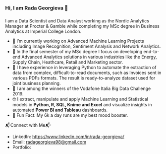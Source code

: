 ### Hi, I am Rada Georgieva 👋

### 
I am a Data Scientist and Data Analyst working as the Nordic Analytics Manager at Procter & Gamble while completing my MSc degree in Business Analytics at Imperial College London.

- 🔭 I’m currently working on Advanced Machine Learning Projects including Image Recognition, Sentiment Analysis and Network Analytics.
- 🌱 In the final semester of my MSc degree I focus on developing end-to-end Advanced Analytics solutions in various industries like the Energy, Supply Chain, Heathcare, Retail and Marketing sector.
- 📝 I have experience in leveraging Python to automate the extraction of data from complex, difficult-to-read documents, such as Invoices sent in various PDFs formats. The result is ready-to-analyze dataset used for joint business planning.
- 🥇 I am among the winners of the Vodafone Italia Big Data Challenge 2019.
- 🤓 I extract, manipulate and apply Machine Learning and Statistical models in **Python, R, SQL, Knime and Excel** and visualize insights in automated **Power BI and Tableau** dashboards.  
- 🤸 Fun Fact: My 6k a day runs are my best mood booster.


📬Connect with Me📬
- LinkedIn: https://www.linkedin.com/in/rada-georgieva/
- Email: radageorgieva98@gmail.com
- Portfolio: 

